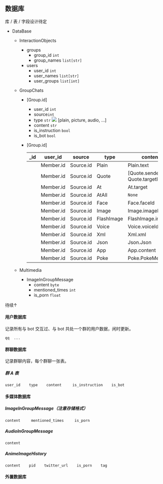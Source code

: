## 数据库

库 / 表 / 字段设计待定

- DataBase
  - InteractionObjects
    - groups
      - group_id `int`
      - group_names `list[str]`
    - users
      - user_id `int`
      - user_names `list[str]`
      - user_groups `list[int]`
  - GroupChats
    - [Group.id]

      - user_id `int`
      - source`int`
      - type `str` <img src="http://chart.googleapis.com/chart?cht=tx&chl=\in" style="border:none;"> [plain, picture, audio, ...]
      - content `str`
      - is_instruction `bool`
      - is_bot `bool`

    - [Group.id]

      | _id  | user_id   | source    | type  | content                          | is_instruction            | is_bot      |
      | ---- | --------- | --------- | ----- | -------------------------------- | -------------------------------- | -------------------------------- |
      |      | Member.id | Source.id | Plain | Plain.text                       | `False`       | `False`                |
      |      | Member.id | Source.id | Quote    | [Quote.senderId, Quote.targetId] | `False` | `False` |
      |      | Member.id | Source.id | At       | At.target                        | `False`                 | `False`                 |
      |      | Member.id | Source.id | AtAll    | `None` | `False` | `False` |
      |      | Member.id | Source.id | Face     | Face.faceId | `False` | `False` |
      |      | Member.id | Source.id | Image    | Image.imageId | `False` | `False` |
      |      | Member.id | Source.id | FlashImage | FlashImage.imageId | `False` | `False` |
      |      | Member.id | Source.id | Voice      | Voice.voiceId | `False` | `False` |
      |      | Member.id | Source.id | Xml        | Xml.xml | `False` | `False` |
      |      | Member.id | Source.id | Json | Json.Json | `False` | `False` |
      |      | Member.id | Source.id | App | App.content | `False` | `False` |
      |      | Member.id | Source.id | Poke | Poke.PokeMethods | `False` | `False` |
    
  - Multimedia
    - ImageInGroupMessage
      - content `byte`
      - mentioned_times `int`
      - is_porn `float`



待续↑



#### 用户数据库

记录所有与 bot 交互过、与 bot 共处一个群的用户数据，闲时更新。

    qq  ...

#### 群聊数据库

记录群聊内容，每个群聊一张表。

##### 群 A 表

    user_id    type    content     is_instruction    is_bot

#### 多媒体数据库

##### ImageInGroupMessage（注意存储格式）

    content     mentioned_times     is_porn

##### AudioInGroupMessage

    content

##### AnimeImageHistory

    content    pid    twitter_url    is_porn    tag

#### 外置数据库
